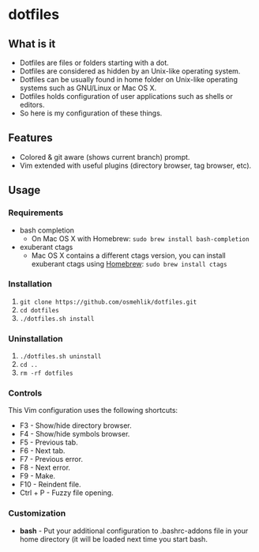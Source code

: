 # dotfiles

## What is it

- Dotfiles are files or folders starting with a dot.
- Dotfiles are considered as hidden by an Unix-like operating system.
- Dotfiles can be usually found in home folder on Unix-like operating systems such as GNU/Linux or Mac OS X.
- Dotfiles holds configuration of user applications such as shells or editors.
- So here is my configuration of these things.

## Features

- Colored & git aware (shows current branch) prompt.
- Vim extended with useful plugins (directory browser, tag browser, etc).

## Usage

### Requirements

- bash completion
   - On Mac OS X with Homebrew: `sudo brew install bash-completion`
- exuberant ctags
   - Mac OS X contains a different ctags version, you can install exuberant ctags using [Homebrew](http://mxcl.github.com/homebrew/):
     `sudo brew install ctags`

### Installation

  1. `git clone https://github.com/osmehlik/dotfiles.git`
  2. `cd dotfiles`
  3. `./dotfiles.sh install`

### Uninstallation

  1. `./dotfiles.sh uninstall`
  2. `cd ..`
  3. `rm -rf dotfiles`

### Controls

This Vim configuration uses the following shortcuts:

  - F3 - Show/hide directory browser.
  - F4 - Show/hide symbols browser.
  - F5 - Previous tab.
  - F6 - Next tab.
  - F7 - Previous error.
  - F8 - Next error.
  - F9 - Make.
  - F10 - Reindent file.
  - Ctrl + P - Fuzzy file opening.

### Customization

  - **bash** - Put your additional configuration to .bashrc-addons file in your home directory (it will be loaded next time you start bash.
